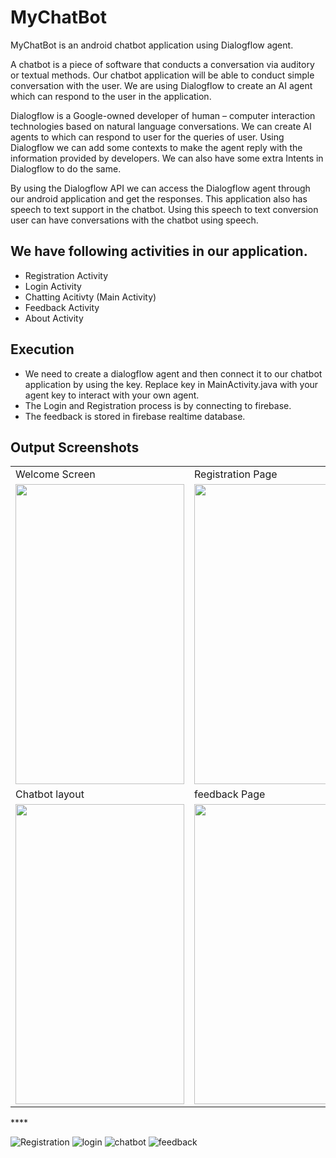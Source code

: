 # MyChatBot 

MyChatBot is an android chatbot application using Dialogflow agent.

A chatbot is a piece of software that conducts a conversation via auditory or textual methods. Our chatbot application will be able to conduct simple conversation with the user. We are using Dialogflow to create an AI agent which can respond to the user in the application.

Dialogflow is a Google-owned developer of human – computer interaction technologies based on natural language conversations. We can create AI agents to which can respond to user for the queries of user. Using Dialogflow we can add some contexts to make the agent reply with the information provided by developers. We can also have some extra Intents in Dialogflow to do the same.

By using the Dialogflow API we can access the Dialogflow agent through our android application and get the responses. This application also has speech to text support in the chatbot. Using this speech to text conversion user can have conversations with the chatbot using speech.

## We have following activities in our application.

  - Registration Activity
  - Login Activity
  - Chatting Acitivty (Main Activity)
  - Feedback Activity
  - About Activity


## Execution

- We need to create a dialogflow agent and then connect it to our chatbot application by using the key. Replace key in MainActivity.java with your agent key to interact with your own agent.
- The Login and Registration process is by connecting to firebase.
- The feedback is stored in firebase realtime database.

## Output Screenshots

<table>
  <tr>
    <td>Welcome Screen</td>
     <td>Registration Page</td>
     <td>Login Page</td>
  </tr>
  <tr>
    <td><img src="https://github.com/akashjain04/MyChatBot/blob/master/Output%20Screenshots/welcome.png?raw=true" width=270 height=480></td>
    <td><img src="https://github.com/akashjain04/MyChatBot/blob/master/Output%20Screenshots/registration.png?raw=true" width=270 height=480></td>
    <td><img src="https://github.com/akashjain04/MyChatBot/blob/master/Output%20Screenshots/Login.png?raw=true" width=270 height=480></td>
  </tr>
  <tr>
        <td>Chatbot layout</td>
     <td>feedback Page</td>
     <td> Options menu</td>
  </tr>
  <tr>
    <td><img src="https://github.com/akashjain04/MyChatBot/blob/master/Output%20Screenshots/Chatbot.png?raw=true" width=270 height=480></td>
    <td><img src="https://github.com/akashjain04/MyChatBot/blob/master/Output%20Screenshots/feedback.png?raw=true" width=270 height=480></td>
    <td><img src="https://github.com/akashjain04/MyChatBot/blob/master/Output%20Screenshots/menu.png?raw=true" width=270 height=480></td>
  </tr>
 </table>
 ****

![Registration](https://github.com/akashjain04/MyChatBot/blob/master/Output%20Screenshots/registration.png?raw=true "Registration")
![login](https://github.com/akashjain04/MyChatBot/blob/master/Output%20Screenshots/Login.png?raw=true)
![chatbot](https://github.com/akashjain04/MyChatBot/blob/master/Output%20Screenshots/Chatbot.png?raw=true)
![feedback](https://github.com/akashjain04/MyChatBot/blob/master/Output%20Screenshots/feedback.png?raw=true)




